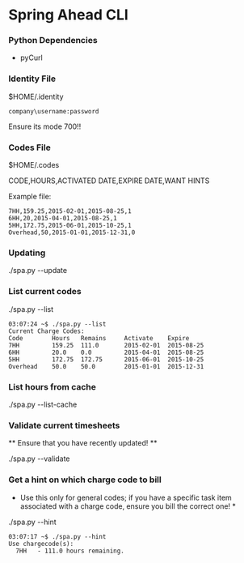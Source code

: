 # Spring Ahead CLI

### Python Dependencies

* pyCurl

### Identity File

$HOME/.identity

```
company\username:password
```

Ensure its mode 700!!

### Codes File

$HOME/.codes

CODE,HOURS,ACTIVATED DATE,EXPIRE DATE,WANT HINTS

Example file:

```
7HH,159.25,2015-02-01,2015-08-25,1
6HH,20,2015-04-01,2015-08-25,1
5HH,172.75,2015-06-01,2015-10-25,1
Overhead,50,2015-01-01,2015-12-31,0
```

### Updating

./spa.py --update

### List current codes

./spa.py --list

```
03:07:24 ~$ ./spa.py --list
Current Charge Codes:
Code		Hours	Remains		Activate	Expire
7HH			159.25	111.0		2015-02-01	2015-08-25
6HH			20.0	0.0			2015-04-01	2015-08-25
5HH			172.75	172.75		2015-06-01	2015-10-25
Overhead	50.0	50.0		2015-01-01	2015-12-31
```

### List hours from cache

./spa.py --list-cache

### Validate current timesheets

** Ensure that you have recently updated! **

./spa.py --validate

### Get a hint on which charge code to bill

* Use this only for general codes; if you have a specific task item associated with a charge code, ensure you bill the correct one! *

./spa.py --hint

```
03:07:17 ~$ ./spa.py --hint
Use chargecode(s):
  7HH	- 111.0 hours remaining.
```
